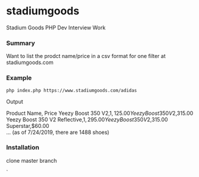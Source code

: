 # stadiumgoods
Stadium Goods PHP Dev Interview Work


### Summary

Want to list the prodct name/price in a csv format for one filter at stadiumgoods.com

### Example

`php index.php https://www.stadiumgoods.com/adidas`

Output

  Product Name, Price
  Yeezy Boost 350 V2,$1,125.00
  Yeezy Boost 350 V2,$315.00
  Yeezy Boost 350 V2 Reflective,$1,295.00  
  Yeezy Boost 350 V2,$315.00  
  Superstar,$60.00  
  ... (as of 7/24/2019, there are 1488 shoes)
  
  
### Installation

clone master branch  



`